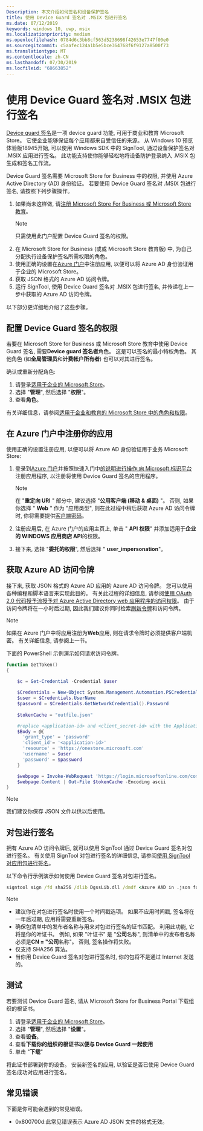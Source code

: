 ```yaml
---
Description: 本文介绍如何签名和设备保护签名
title: 使用 Device Guard 签名对 .MSIX 包进行签名
ms.date: 07/12/2019
keywords: windows 10, uwp, msix
ms.localizationpriority: medium
ms.openlocfilehash: 0784d6c3bb8cf563d5238698f42653e7747f00e0
ms.sourcegitcommit: c5aafec124a1b5e5bce364768f6f9127a8500f73
ms.translationtype: MT
ms.contentlocale: zh-CN
ms.lasthandoff: 07/30/2019
ms.locfileid: "68663852"
---
```

# <a name="sign-an-msix-package-with-device-guard-signing"></a>使用 Device Guard 签名对 .MSIX 包进行签名

[Device guard 签名](https://docs.microsoft.com/microsoft-store/device-guard-signing-portal)是一项 device guard 功能, 可用于商业和教育 Microsoft Store。 它使企业能够保证每个应用都来自受信任的来源。 从 Windows 10 预览体验版18945开始, 可以使用 Windows SDK 中的 SignTool, 通过设备保护签名对 .MSIX 应用进行签名。 此功能支持使你能够轻松地将设备防护登录纳入 .MSIX 包生成和签名工作流。

Device Guard 签名需要 Microsoft Store for Business 中的权限, 并使用 Azure Active Directory (AD) 身份验证。 若要使用 Device Guard 签名对 .MSIX 包进行签名, 请按照下列步骤操作。

1. 如果尚未这样做, 请[注册 Microsoft Store For Business 或 Microsoft Store 教育](https://docs.microsoft.com/microsoft-store/sign-up-microsoft-store-for-business)。
    > [!NOTE]
    > 只需使用此门户配置 Device Guard 签名的权限。
2. 在 Microsoft Store for Business (或或 Microsoft Store 教育版) 中, 为自己分配执行设备保护签名所需权限的角色。
3. 使用正确的设置在[Azure 门户](https://portal.azure.com/)中注册应用, 以便可以将 Azure AD 身份验证用于企业的 Microsoft Store。
4. 获取 JSON 格式的 Azure AD 访问令牌。
5. 运行 SignTool, 使用 Device Guard 签名对 .MSIX 包进行签名, 并传递在上一步中获取的 Azure AD 访问令牌。

以下部分更详细地介绍了这些步骤。

## <a name="configure-permissions-for-device-guard-signing"></a>配置 Device Guard 签名的权限

若要在 Microsoft Store for Business 或 Microsoft Store 教育中使用 Device Guard 签名, 需要**Device guard 签名者**角色。 这是可以签名的最小特权角色。 其他角色 (如**全局管理员**和**计费帐户所有者**) 也可以对其进行签名。

确认或重新分配角色:

1. 请登录[适用于企业的 Microsoft Store](https://businessstore.microsoft.com/)。
2. 选择 "**管理**", 然后选择 "**权限**"。
3. 查看**角色**。

有关详细信息，请参阅[适用于企业和教育的 Microsoft Store 中的角色和权限](https://docs.microsoft.com/microsoft-store/roles-and-permissions-microsoft-store-for-business)。

## <a name="register-your-app-in-the-azure-portal"></a>在 Azure 门户中注册你的应用

使用正确的设置注册应用, 以便可以将 Azure AD 身份验证用于业务 Microsoft Store:

1. 登录到[Azure 门户](https://portal.azure.com/)并按照快速入门中[的说明进行操作:向 Microsoft 标识平台](https://docs.microsoft.com/azure/active-directory/develop/quickstart-register-app)注册应用程序, 以注册将使用 Device Guard 签名的应用程序。

    > [!NOTE]
    > 在 "**重定向 URI** " 部分中, 建议选择 "**公用客户端 (移动 & 桌面)** "。 否则, 如果你选择 " **Web** " 作为 "应用类型", 则在此过程中稍后获取 Azure AD 访问令牌时, 你将需要提供[客户端密码](https://docs.microsoft.com/azure/active-directory/develop/quickstart-configure-app-access-web-apis#add-credentials-to-your-web-application)。

2. 注册应用后, 在 Azure 门户的应用主页上, 单击 " **API 权限**" 并添加适用于**企业的 WINDOWS 应用商店 API**的权限。

3. 接下来, 选择 "**委托的权限**", 然后选择 " **user_impersonation**"。

## <a name="get-an-azure-ad-access-token"></a>获取 Azure AD 访问令牌

接下来, 获取 JSON 格式的 Azure AD 应用的 Azure AD 访问令牌。 您可以使用各种编程和脚本语言来实现此目的。 有关此过程的详细信息, 请参阅[使用 OAuth 2.0 代码授予流授予对 Azure Active Directory web 应用程序的访问权限](https://docs.microsoft.com/azure/active-directory/develop/v1-protocols-oauth-code)。 由于访问令牌将在一小时后过期, 因此我们建议你同时检索[刷新令牌](https://docs.microsoft.com/azure/active-directory/develop/v1-protocols-oauth-code#refreshing-the-access-tokens)和访问令牌。

> [!NOTE]
> 如果在 Azure 门户中将应用注册为**Web**应用, 则在请求令牌时必须提供客户端机密。 有关详细信息, 请参阅上一节。

下面的 PowerShell 示例演示如何请求访问令牌。

```powershell
function GetToken()
{

    $c = Get-Credential -Credential $user
    
    $Credentials = New-Object System.Management.Automation.PSCredential -ArgumentList $c.UserName, $c.password
    $user = $Credentials.UserName
    $password = $Credentials.GetNetworkCredential().Password
    
    $tokenCache = "outfile.json"

    #replace <application-id> and <client_secret-id> with the Application ID from your Azure AD application registration
    $Body = @{
      'grant_type' = 'password'
      'client_id'= '<application-id>'
      'resource' = 'https://onestore.microsoft.com'
      'username' = $user
      'password' = $password
    }

    $webpage = Invoke-WebRequest 'https://login.microsoftonline.com/common/oauth2/token' -Method 'POST'  -Body $Body -UseBasicParsing
    $webpage.Content | Out-File $tokenCache -Encoding ascii
}
```

> [!NOTE]
> 我们建议你保存 JSON 文件以供以后使用。

## <a name="sign-your-package"></a>对包进行签名

拥有 Azure AD 访问令牌后, 就可以使用 SignTool 通过 Device Guard 签名对包进行签名。 有关使用 SignTool 对包进行签名的详细信息, 请参阅[使用 SignTool 对应用包进行签名](https://docs.microsoft.com/windows/uwp/packaging/sign-app-package-using-signtool?context=/windows/msix/render#prerequisites)。

以下命令行示例演示如何使用 Device Guard 签名对包进行签名。

```cmd
signtool sign /fd sha256 /dlib DgssLib.dll /dmdf <Azure AAD in .json format> /t <timestamp-service-url> <your .msix package>
```

> [!NOTE]
> * 建议你在对包进行签名时使用一个时间戳选项。 如果不应用时间戳, 签名将在一年后过期, 应用将需要重新签名。
> * 确保包清单中的发布者名称与用来对包进行签名的证书匹配。 利用此功能, 它将是你的叶证书。 例如, 如果 "叶证书" 是 "**公司**名称", 则清单中的发布者名称必须是**CN = "公司**名称"。 否则, 签名操作将失败。
> * 仅支持 SHA256 算法。
> * 当你用 Device Guard 签名对包进行签名时, 你的包将不是通过 Internet 发送的。

## <a name="test"></a>测试

若要测试 Device Guard 签名, 请从 Microsoft Store for Business Portal 下载组织的根证书。

1. 请登录[适用于企业的 Microsoft Store](https://businessstore.microsoft.com/)。
2. 选择 "**管理**", 然后选择 "**设置**"。
3. 查看**设备**。
4. 查看**下载你的组织的根证书以便与 Device Guard 一起使用**
5. 单击 "**下载**"

将此证书部署到你的设备。 安装新签名的应用, 以验证是否已使用 Device Guard 签名成功对应用进行签名。

## <a name="common-errors"></a>常见错误

下面是你可能会遇到的常见错误。

* 0x800700d:此常见错误表示 Azure AD JSON 文件的格式无效。
